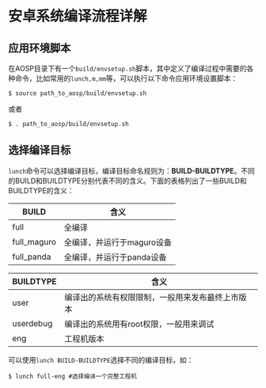 # 安卓系统编译流程详解

## 应用环境脚本

在AOSP目录下有一个`build/envsetup.sh`脚本，其中定义了编译过程中需要的各种命令，比如常用的`lunch,m,mm`等，可以执行以下命令应用环境设置脚本：

```shell
$ source path_to_aosp/build/envsetup.sh
```

或者

```shell
$ . path_to_aosp/build/envsetup.sh
```

## 选择编译目标

`lunch`命令可以选择编译目标，编译目标命名规则为：**BUILD-BUILDTYPE**。不同的BUILD和BUILDTYPE分别代表不同的含义。下面的表格列出了一些BUILD和BUILDTYPE的含义：

| BUILD       | 含义                       |
| ----------- | -------------------------- |
| full        | 全编译                     |
| full_maguro | 全编译，并运行于maguro设备 |
| full_panda  | 全编译，并运行于panda设备  |

| BUILDTYPE | 含义                                             |
| --------- | ------------------------------------------------ |
| user      | 编译出的系统有权限限制，一般用来发布最终上市版本 |
| userdebug | 编译出的系统用有root权限，一般用来调试           |
| eng       | 工程机版本                                       |

可以使用`lunch BUILD-BUILDTYPE`选择不同的编译目标，如：

```shell
$ lunch full-eng #选择编译一个完整工程机
```

